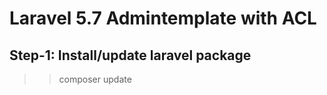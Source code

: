 # Laravel 5.7 Admintemplate with ACL

Step-1: Install/update laravel package
---------------------------------------
>> composer update
